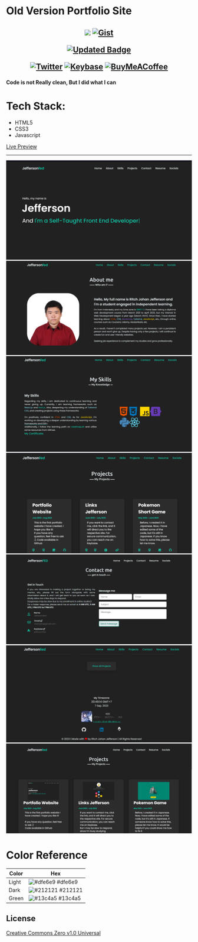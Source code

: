 # Old Version Portfolio Site 
<h2 align="center">

[![](https://komarev.com/ghpvc/?username=jeffersonfed&label=Profile%20Visits&color=blue&style=flat)](#top)
[![Gist](https://badges.pufler.dev/gists/jeffersonfed?&label=Gist&color=blue&icon=5&pretty=false&style=flat)](https://gist.github.com/jeffersonfed)

[![Updated Badge](https://badges.pufler.dev/updated/jeffersonfed/PortfolioSite?&label=Last%20Updated&color=blue&icon=5&pretty=false&style=for-the-badge)](https://github.com/jeffersonfed/PortfolioSite)

<!-- ## 🌐 Socials: -->
[![Twitter](https://img.shields.io/badge/Twitter-1DA1F2.svg?style=flat&logo=Twitter&logoColor=white)](https://twitter.com/jeffersonfed14) 
[![Keybase](https://img.shields.io/badge/Keybase-black?style=flat&logo=keybase&logoColor=orange)](https://keybase.io/jeffersonfed/)
[![BuyMeACoffee](https://img.shields.io/badge/Support%20Me-ffdd00?style=flat&logo=buy-me-a-coffee&logoColor=black)](https://buymeacoffee.com/jeffersonfed)

</h2>

#### Code is not Really clean, But I did what I can

# Tech Stack:
- HTML5
- CSS3
- Javascript

[Live Preview](https://jeffersonfed-portfolio-old-ver.netlify.app)
***
<img src="./assets/screenshot/index.png">
<img src="./assets/screenshot/index2.png">
<img src="./assets/screenshot/skills.png">
<img src="./assets/screenshot/index3.png">
<img src="./assets/screenshot/contact.png">
<img src="./assets/screenshot/footer.png">
<img src="./assets/screenshot/projects.png">

# Color Reference
| Color             | Hex                                                                |
| ----------------- | ------------------------------------------------------------------ |
| Light| ![#dfe6e9](https://via.placeholder.com/10/dfe6e9?text=+) #dfe6e9 |
| Dark | ![#212121](https://via.placeholder.com/10/212121?text=+) #212121 |
| Green | ![#13c4a5](https://via.placeholder.com/10/13c4a5?text=+) #13c4a5 |

## License

[Creative Commons Zero v1.0 Universal](LICENSE)
